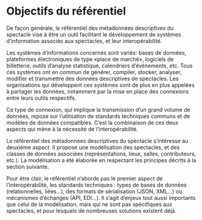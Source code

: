 # Objectifs du référentiel

De façon générale, le référentiel des métadonnées descriptives du spectacle vise à être un outil facilitant le développement de systèmes d’information associés aux spectacles, et leur interopérabilité.

Les systèmes d’informations concernés sont variés: bases de données, plateformes électroniques de type «place de marché», logiciels de billetterie, outils d’analyse statistique, calendriers d’événements, etc. Tous ces systèmes ont en commun de générer, compiler, stocker, analyser, modifier et transmettre des données descriptives de spectacles.  Les organisations qui développent ces systèmes sont de plus en plus appelées à partager les données, notamment par la mise en place des connexions entre leurs outils respectifs.

Ce type de connexion, qui implique la transmission d’un grand volume de données, repose sur l’utilisation de standards techniques communs et de modèles de données compatibles. C’est la combinaison de ces deux aspects qui mène à la nécessité de l’interopérabilité.

Le référentiel des métadonnées descriptives du spectacle s’intéresse au deuxième aspect. Il propose une modélisation des spectacles, et des classes de données associées (représentations, lieux, salles, contributeurs, etc.). La modélisation a été élaborée en respectant les principes décrits à la section suivante.

Pour être clair, le référentiel n’aborde pas le premier aspect de l’interopérabilité, les standards techniques : types de bases de données (relationnelles, liées…), des formats de sérialisation (JSON, XML…) ou mécanismes d’échanges (API, EDI…). Il s’agit d’enjeux tout aussi importants que celui de la modélisation, mais qui ne sont pas spécifiques aux spectacles, et pour lesquels de nombreuses solutions existent déjà.

